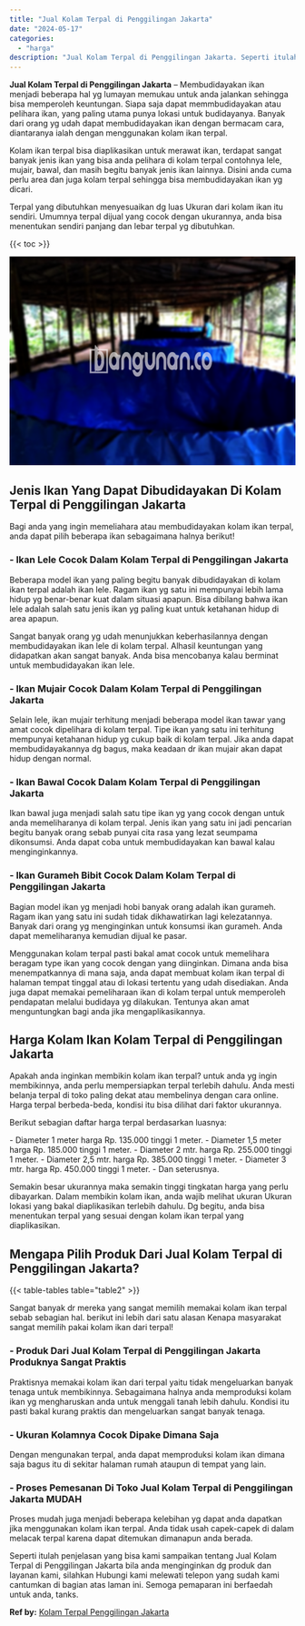 ```yaml
---
title: "Jual Kolam Terpal di Penggilingan Jakarta"
date: "2024-05-17"
categories: 
  - "harga"
description: "Jual Kolam Terpal di Penggilingan Jakarta. Seperti itulah penjelasan yang bisa kami sampaikan tentang Jual Kolam Terpal di Penggilingan Jakarta bila anda men..."
---
```


**Jual Kolam Terpal di Penggilingan Jakarta** – Membudidayakan ikan menjadi beberapa hal yg lumayan memukau untuk anda jalankan sehingga bisa memperoleh keuntungan. Siapa saja dapat memmbudidayakan atau pelihara ikan, yang paling utama punya lokasi untuk budidayanya. Banyak dari orang yg udah dapat membudidayakan ikan dengan bermacam cara, diantaranya ialah dengan menggunakan kolam ikan terpal.

Kolam ikan terpal bisa diaplikasikan untuk merawat ikan, terdapat sangat banyak jenis ikan yang bisa anda pelihara di kolam terpal contohnya lele, mujair, bawal, dan masih begitu banyak jenis ikan lainnya. Disini anda cuma perlu area dan juga kolam terpal sehingga bisa membudidayakan ikan yg dicari.

Terpal yang dibutuhkan menyesuaikan dg luas Ukuran dari kolam ikan itu sendiri. Umumnya terpal dijual yang cocok dengan ukurannya, anda bisa menentukan sendiri panjang dan lebar terpal yg dibutuhkan.

{{< toc >}}

![Jual Kolam Terpal di Penggilingan Jakarta](/images/jual-kolam-terpal-62.png)

## Jenis Ikan Yang Dapat Dibudidayakan Di Kolam Terpal di Penggilingan Jakarta

Bagi anda yang ingin memeliahara atau membudidayakan kolam ikan terpal, anda dapat pilih beberapa ikan sebagaimana halnya berikut!

### \- Ikan Lele Cocok Dalam Kolam Terpal di Penggilingan Jakarta

Beberapa model ikan yang paling begitu banyak dibudidayakan di kolam ikan terpal adalah ikan lele. Ragam ikan yg satu ini mempunyai lebih lama hidup yg benar-benar kuat dalam situasi apapun. Bisa dibilang bahwa ikan lele adalah salah satu jenis ikan yg paling kuat untuk ketahanan hidup di area apapun.

Sangat banyak orang yg udah menunjukkan keberhasilannya dengan membudidayakan ikan lele di kolam terpal. Alhasil keuntungan yang didapatkan akan sangat banyak. Anda bisa mencobanya kalau berminat untuk membudidayakan ikan lele.

### \- Ikan Mujair Cocok Dalam Kolam Terpal di Penggilingan Jakarta

Selain lele, ikan mujair terhitung menjadi beberapa model ikan tawar yang amat cocok dipelihara di kolam terpal. Tipe ikan yang satu ini terhitung mempunyai ketahanan hidup yg cukup baik di kolam terpal. Jika anda dapat membudidayakannya dg bagus, maka keadaan dr ikan mujair akan dapat hidup dengan normal.

### \- Ikan Bawal Cocok Dalam Kolam Terpal di Penggilingan Jakarta

Ikan bawal juga menjadi salah satu tipe ikan yg yang cocok dengan untuk anda memeliharanya di kolam terpal. Jenis ikan yang satu ini jadi pencarian begitu banyak orang sebab punyai cita rasa yang lezat seumpama dikonsumsi. Anda dapat coba untuk membudidayakan kan bawal kalau menginginkannya.

### \- Ikan Gurameh Bibit Cocok Dalam Kolam Terpal di Penggilingan Jakarta

Bagian model ikan yg menjadi hobi banyak orang adalah ikan gurameh. Ragam ikan yang satu ini sudah tidak dikhawatirkan lagi kelezatannya. Banyak dari orang yg menginginkan untuk konsumsi ikan gurameh. Anda dapat memeliharanya kemudian dijual ke pasar.

Menggunakan kolam terpal pasti bakal amat cocok untuk memelihara beragam type ikan yang cocok dengan yang diinginkan. Dimana anda bisa menempatkannya di mana saja, anda dapat membuat kolam ikan terpal di halaman tempat tinggal atau di lokasi tertentu yang udah disediakan. Anda juga dapat memakai pemeliharaan ikan di kolam terpal untuk memperoleh pendapatan melalui budidaya yg dilakukan. Tentunya akan amat menguntungkan bagi anda jika mengaplikasikannya.

## Harga Kolam Ikan Kolam Terpal di Penggilingan Jakarta

Apakah anda inginkan membikin kolam ikan terpal? untuk anda yg ingin membikinnya, anda perlu mempersiapkan terpal terlebih dahulu. Anda mesti belanja terpal di toko paling dekat atau membelinya dengan cara online. Harga terpal berbeda-beda, kondisi itu bisa dilihat dari faktor ukurannya.

Berikut sebagian daftar harga terpal berdasarkan luasnya:

\- Diameter 1 meter harga Rp. 135.000 tinggi 1 meter. - Diameter 1,5 meter harga Rp. 185.000 tinggi 1 meter. - Diameter 2 mtr. harga Rp. 255.000 tinggi 1 meter. - Diameter 2,5 mtr. harga Rp. 385.000 tinggi 1 meter. - Diameter 3 mtr. harga Rp. 450.000 tinggi 1 meter. - Dan seterusnya.

Semakin besar ukurannya maka semakin tinggi tingkatan harga yang perlu dibayarkan. Dalam membikin kolam ikan, anda wajib melihat ukuran Ukuran lokasi yang bakal diaplikasikan terlebih dahulu. Dg begitu, anda bisa menentukan terpal yang sesuai dengan kolam ikan terpal yang diaplikasikan.

## Mengapa Pilih Produk Dari Jual Kolam Terpal di Penggilingan Jakarta?

{{< table-tables table="table2" >}}

Sangat banyak dr mereka yang sangat memilih memakai kolam ikan terpal sebab sebagian hal. berikut ini lebih dari satu alasan Kenapa masyarakat sangat memilih pakai kolam ikan dari terpal!

### \- Produk Dari Jual Kolam Terpal di Penggilingan Jakarta Produknya Sangat Praktis

Praktisnya memakai kolam ikan dari terpal yaitu tidak mengeluarkan banyak tenaga untuk membikinnya. Sebagaimana halnya anda memproduksi kolam ikan yg mengharuskan anda untuk menggali tanah lebih dahulu. Kondisi itu pasti bakal kurang praktis dan mengeluarkan sangat banyak tenaga.

### \- Ukuran Kolamnya Cocok Dipake Dimana Saja

Dengan mengunakan terpal, anda dapat memproduksi kolam ikan dimana saja bagus itu di sekitar halaman rumah ataupun di tempat yang lain.

### \- Proses Pemesanan Di Toko Jual Kolam Terpal di Penggilingan Jakarta MUDAH

Proses mudah juga menjadi beberapa kelebihan yg dapat anda dapatkan jika menggunakan kolam ikan terpal. Anda tidak usah capek-capek di dalam melacak terpal karena dapat ditemukan dimanapun anda berada.

Seperti itulah penjelasan yang bisa kami sampaikan tentang Jual Kolam Terpal di Penggilingan Jakarta bila anda menginginkan dg produk dan layanan kami, silahkan Hubungi kami melewati telepon yang sudah kami cantumkan di bagian atas laman ini. Semoga pemaparan ini berfaedah untuk anda, tanks.

**Ref by:** [Kolam Terpal Penggilingan Jakarta](https://id.wikipedia.org/wiki/Kolam)
